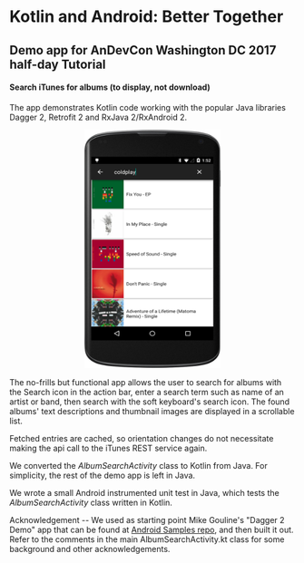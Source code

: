 Kotlin and Android: Better Together
===================================

## Demo app for AnDevCon Washington DC 2017 half-day Tutorial 
#### Search iTunes for albums (to display, not download)

The app demonstrates Kotlin code working with the popular Java libraries Dagger 2, Retrofit 2 and
RxJava 2/RxAndroid 2.
<p align="center">
  <img src="DemoAppSreenshot.png" width="240" height="420" />
</p>

The no-frills but functional app allows the user to search for albums with the Search icon in the
action bar, enter a search term such as name of an artist or band, then search with the soft
keyboard's search icon. The found albums' text descriptions and thumbnail images are displayed in
a scrollable list.

Fetched entries are cached, so orientation changes do not necessitate making the api call to the
iTunes REST service again.

We converted the *AlbumSearchActivity* class to Kotlin from Java. For simplicity, the rest of the
demo app is left in Java.

We wrote a small Android instrumented unit test in Java, which tests the *AlbumSearchActivity* class
written in Kotlin.

Acknowledgement -- We used as starting point Mike Gouline's "Dagger 2 Demo" app that can be found at
[Android Samples repo](https://github.com/mgouline/android-samples), and then built it out.
Refer to the comments in the main AlbumSearchActivity.kt class for some background and other
acknowledgements.
